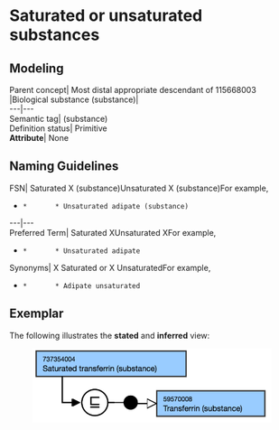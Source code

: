 # Saturated or unsaturated substances

## Modeling

Parent concept| Most distal appropriate descendant of 115668003 |Biological substance (substance)|  
---|---  
Semantic tag| (substance)  
Definition status| Primitive  
**Attribute**|  None  
  
## Naming Guidelines

FSN| Saturated X (substance)Unsaturated X (substance)For example,

  *     *       * Unsaturated adipate (substance)

  
---|---  
Preferred Term| Saturated XUnsaturated XFor example,

  *     *       * Unsaturated adipate

  
Synonyms| X Saturated or X UnsaturatedFor example,

  *     *       * Adipate unsaturated

  
  
## Exemplar

The following illustrates the **stated** and **inferred** view:

<figure><img src="images/174691570.png" alt="" title=""></figure>
